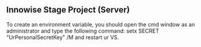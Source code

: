 Innowise Stage Project (Server)
-----------------------------------------------------------------------------------------
To create an environment variable, you should open the cmd window as an administrator and type the following command: setx SECRET "UrPersonalSecretKey" /M
and restart ur VS.
